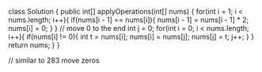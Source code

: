 class Solution {
    public int[] applyOperations(int[] nums) {
        for(int i = 1; i < nums.length; i++){
            if(nums[i - 1] == nums[i]){
                nums[i - 1] = nums[i - 1] * 2;
                nums[i] = 0;
            }
        }
        // move 0 to the end
        int j = 0;
        for(int i = 0; i < nums.length; i++){
            if(nums[i] != 0){
                int t = nums[i];
                nums[i] = nums[j];
                nums[j] = t;
                j++;
            }
        }
        return nums;
    }
}

// similar to 283 move zeros
